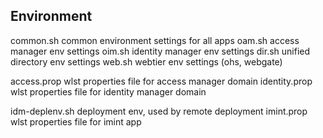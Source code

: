 Environment
-----------

common.sh       common environment settings for all apps
oam.sh          access manager env settings
oim.sh          identity manager env settings
dir.sh          unified directory env settings
web.sh          webtier env settings (ohs, webgate)

access.prop     wlst properties file for access manager domain
identity.prop   wlst properties file for identity manager domain

idm-deplenv.sh  deployment env, used by remote deployment
imint.prop      wlst properties file for imint app

